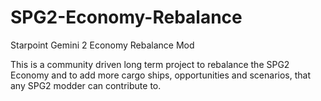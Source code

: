 SPG2-Economy-Rebalance
======================

Starpoint Gemini 2 Economy Rebalance Mod

This is a community driven long term project to rebalance the SPG2 Economy and to add more cargo ships, opportunities and scenarios, that any SPG2 modder can contribute to.
